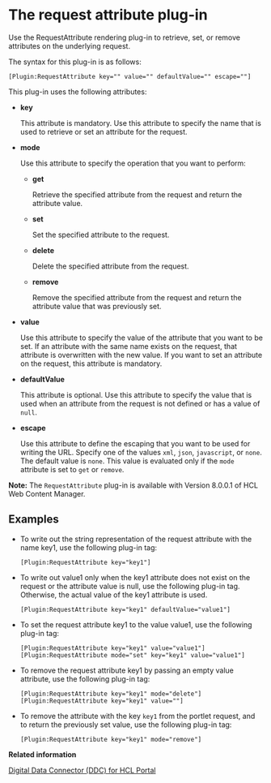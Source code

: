 # The request attribute plug-in 

Use the RequestAttribute rendering plug-in to retrieve, set, or remove attributes on the underlying request.

The syntax for this plug-in is as follows:

```
[Plugin:RequestAttribute key="" value="" defaultValue="" escape=""]
```

This plug-in uses the following attributes:

-   **key**

    This attribute is mandatory. Use this attribute to specify the name that is used to retrieve or set an attribute for the request.

-   **mode**

    Use this attribute to specify the operation that you want to perform:

    -   **get**

        Retrieve the specified attribute from the request and return the attribute value.

    -   **set**

        Set the specified attribute to the request.

    -   **delete**

        Delete the specified attribute from the request.

    -   **remove**

        Remove the specified attribute from the request and return the attribute value that was previously set.

-   **value**

    Use this attribute to specify the value of the attribute that you want to be set. If an attribute with the same name exists on the request, that attribute is overwritten with the new value. If you want to set an attribute on the request, this attribute is mandatory.

-   **defaultValue**

    This attribute is optional. Use this attribute to specify the value that is used when an attribute from the request is not defined or has a value of `null`.

-   **escape**

    Use this attribute to define the escaping that you want to be used for writing the URL. Specify one of the values `xml`, `json`, `javascript`, or `none`. The default value is `none`. This value is evaluated only if the `mode` attribute is set to `get` or `remove`.


**Note:** The `RequestAttribute` plug-in is available with Version 8.0.0.1 of HCL Web Content Manager.

## Examples

-   To write out the string representation of the request attribute with the name key1, use the following plug-in tag:

    ```
    [Plugin:RequestAttribute key="key1"]
    ```

-   To write out value1 only when the key1 attribute does not exist on the request or the attribute value is null, use the following plug-in tag. Otherwise, the actual value of the key1 attribute is used.

    ```
    [Plugin:RequestAttribute key="key1" defaultValue="value1"]
    ```

-   To set the request attribute key1 to the value value1, use the following plug-in tag:

    ```
    [Plugin:RequestAttribute key="key1" value="value1"]
    [Plugin:RequestAttribute mode="set" key="key1" value="value1"]
    ```

-   To remove the request attribute key1 by passing an empty value attribute, use the following plug-in tag:

    ```
    [Plugin:RequestAttribute key="key1" mode="delete"]
    [Plugin:RequestAttribute key="key1" value=""]
    ```

-   To remove the attribute with the key `key1` from the portlet request, and to return the previously set value, use the following plug-in tag:

    ```
    [Plugin:RequestAttribute key="key1" mode="remove"]
    ```


**Related information**  


[Digital Data Connector \(DDC\) for HCL Portal ](../social/plrf_ovu.md)


